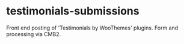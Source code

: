 # testimonials-submissions
Front end posting of 'Testimonials by WooThemes' plugins. Form and processing via CMB2.
